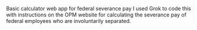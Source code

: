 Basic calculator web app for federal severance pay
I used Grok to code this with instructions on the OPM website for calculating the severance pay of federal employees who are involuntarily separated. 

